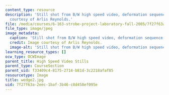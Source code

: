 ```yaml
---
content_type: resource
description: 'Still shot from B/W high speed video, deformation sequence #2. Image
  courtesy of Arlis Reynolds.'
file: /media/courses/6-163-strobe-project-laboratory-fall-2005/7f27f63a2eec1baf3b46c8d458ef095e_wedge2.jpg
file_type: image/jpeg
image_metadata:
  caption: 'Still shot from B/W high speed video, deformation sequence #2.'
  credit: Image courtesy of Arlis Reynolds.
  image-alt: 'Still shot from B/W high speed video, deformation sequence #2.'
learning_resource_types: []
ocw_type: OCWImage
parent_title: High Speed Video Stills
parent_type: CourseSection
parent_uid: f33409c4-8175-2714-b81d-3c2218afaf85
resourcetype: Image
title: wedge2.jpg
uid: 7f27f63a-2eec-1baf-3b46-c8d458ef095e
---
```

